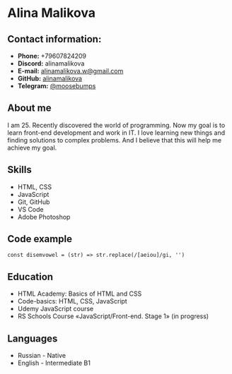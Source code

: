 # Alina Malikova
## Contact information:

* **Phone:** +79607824209
* **Discord:** alinamalikova
* **E-mail:** alinamalikova.w@gmail.com
* **GitHub:** [alinamalikova](https://github.com/alinamalikova)
* **Telegram:** [@moosebumps](https://t.me/moosebumps)

## About me

I am 25. Recently discovered the world of programming. Now my goal is to learn front-end development and work in IT. I love learning new things and finding solutions to complex problems. And I believe that this will help me achieve my goal.

## Skills

* HTML, CSS
* JavaScript 
* Git, GitHub
* VS Code
* Adobe Photoshop

## Code example

```
const disemvowel = (str) => str.replace(/[aeiou]/gi, '')
```

## Education

* HTML Academy: Basics of HTML and CSS
* Code-basics: HTML, CSS, JavaScript
* Udemy JavaScript course
* RS Schools Course «JavaScript/Front-end. Stage 1» (in progress)

## Languages

* Russian - Native
* English - Intermediate B1
